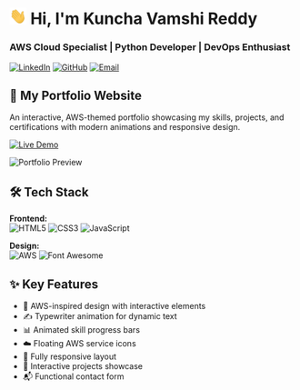 # <img src="https://raw.githubusercontent.com/ABSphreak/ABSphreak/master/gifs/Hi.gif" width="30px"> Hi, I'm Kuncha Vamshi Reddy 

### AWS Cloud Specialist | Python Developer | DevOps Enthusiast

[![LinkedIn](https://img.shields.io/badge/LinkedIn-0077B5?style=for-the-badge&logo=linkedin&logoColor=white)](https://linkedin.com/in/kvamshi17)
[![GitHub](https://img.shields.io/badge/GitHub-100000?style=for-the-badge&logo=github&logoColor=white)](https://github.com/k-vamshi17)
[![Email](https://img.shields.io/badge/Gmail-D14836?style=for-the-badge&logo=gmail&logoColor=white)](mailto:kvamshireddy17@gmail.com)

## 🌟 My Portfolio Website

An interactive, AWS-themed portfolio showcasing my skills, projects, and certifications with modern animations and responsive design.

[![Live Demo](https://img.shields.io/badge/View_Live_Demo-FF9900?style=for-the-badge&logo=amazon-aws&logoColor=white)](https://k-vamshi17.github.io/portfolio)

![Portfolio Preview](./screenshot.png)

## 🛠️ Tech Stack

**Frontend:**  
![HTML5](https://img.shields.io/badge/HTML5-E34F26?style=flat-square&logo=html5&logoColor=white)
![CSS3](https://img.shields.io/badge/CSS3-1572B6?style=flat-square&logo=css3&logoColor=white)
![JavaScript](https://img.shields.io/badge/JavaScript-F7DF1E?style=flat-square&logo=javascript&logoColor=black)

**Design:**  
![AWS](https://img.shields.io/badge/AWS-FF9900?style=flat-square&logo=amazon-aws&logoColor=white)
![Font Awesome](https://img.shields.io/badge/Font_Awesome-528DD7?style=flat-square&logo=font-awesome&logoColor=white)

## ✨ Key Features

- 🎨 AWS-inspired design with interactive elements
- ✍️ Typewriter animation for dynamic text
- 📊 Animated skill progress bars
- ☁️ Floating AWS service icons
- 📱 Fully responsive layout
- 🎯 Interactive projects showcase
- 📬 Functional contact form